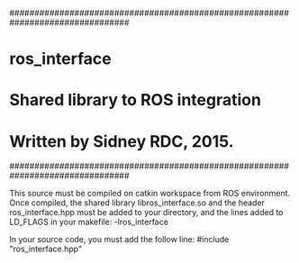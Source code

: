 ################################################################################
# ros_interface
# Shared library to ROS integration
# Written by Sidney RDC, 2015.
################################################################################

This source must be compiled on catkin workspace from ROS environment. Once 
compiled, the shared library libros_interface.so and the header ros_interface.hpp 
must be added to your directory, and the lines added to LD_FLAGS in your makefile:
	 -lros_interface 
	 
In your source code, you must add the follow line:
	#include "ros_interface.hpp"


